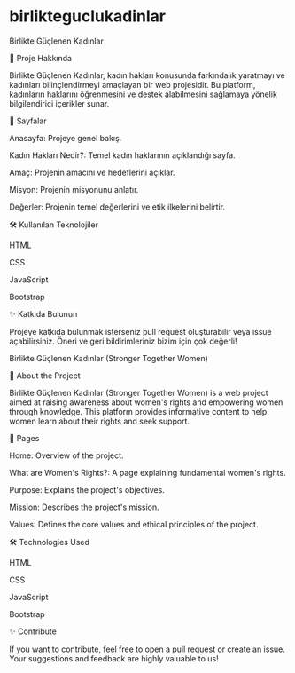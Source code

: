 # birlikteguclukadinlar
Birlikte Güçlenen Kadınlar

🌟 Proje Hakkında

Birlikte Güçlenen Kadınlar, kadın hakları konusunda farkındalık yaratmayı ve kadınları bilinçlendirmeyi amaçlayan bir web projesidir. Bu platform, kadınların haklarını öğrenmesini ve destek alabilmesini sağlamaya yönelik bilgilendirici içerikler sunar.

🏡 Sayfalar

Anasayfa: Projeye genel bakış.

Kadın Hakları Nedir?: Temel kadın haklarının açıklandığı sayfa.

Amaç: Projenin amacını ve hedeflerini açıklar.

Misyon: Projenin misyonunu anlatır.

Değerler: Projenin temel değerlerini ve etik ilkelerini belirtir.

🛠️ Kullanılan Teknolojiler

HTML

CSS

JavaScript

Bootstrap

✨ Katkıda Bulunun

Projeye katkıda bulunmak isterseniz pull request oluşturabilir veya issue açabilirsiniz. Öneri ve geri bildirimleriniz bizim için çok değerli!

Birlikte Güçlenen Kadınlar (Stronger Together Women)

🌟 About the Project

Birlikte Güçlenen Kadınlar (Stronger Together Women) is a web project aimed at raising awareness about women's rights and empowering women through knowledge. This platform provides informative content to help women learn about their rights and seek support.

🏡 Pages

Home: Overview of the project.

What are Women's Rights?: A page explaining fundamental women's rights.

Purpose: Explains the project's objectives.

Mission: Describes the project's mission.

Values: Defines the core values and ethical principles of the project.

🛠️ Technologies Used

HTML

CSS

JavaScript

Bootstrap

✨ Contribute

If you want to contribute, feel free to open a pull request or create an issue. Your suggestions and feedback are highly valuable to us!


